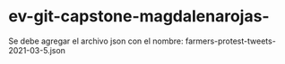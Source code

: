 # ev-git-capstone-magdalenarojas-

Se debe agregar el archivo json con el nombre:
farmers-protest-tweets-2021-03-5.json